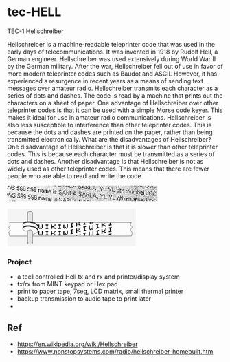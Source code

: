 # tec-HELL
TEC-1 Hellschreiber


Hellschreiber is a machine-readable teleprinter code that was used in the early days of telecommunications. It was invented in 1918 by Rudolf Hell, a German engineer. Hellschreiber was used extensively during World War II by the German military. After the war, Hellschreiber fell out of use in favor of more modern teleprinter codes such as Baudot and ASCII. However, it has experienced a resurgence in recent years as a means of sending text messages over amateur radio. Hellschreiber transmits each character as a series of dots and dashes. The code is read by a machine that prints out the characters on a sheet of paper. One advantage of Hellschreiber over other teleprinter codes is that it can be used with a simple Morse code keyer. This makes it ideal for use in amateur radio communications. Hellschreiber is also less susceptible to interference than other teleprinter codes. This is because the dots and dashes are printed on the paper, rather than being transmitted electronically.
What are the disadvantages of Hellschreiber? One disadvantage of Hellschreiber is that it is slower than other teleprinter codes. This is because each character must be transmitted as a series of dots and dashes. Another disadvantage is that Hellschreiber is not as widely used as other teleprinter codes. This means that there are fewer people who are able to read and write the code. 

![](https://github.com/SteveJustin1963/tec-HELL/blob/master/pics/350px-Feldhell.jpg)

![](https://github.com/SteveJustin1963/tec-HELL/blob/master/pics/300px-Hellschreiber-schriftbild.gif)

### Project

- a tec1 controlled Hell tx and rx and printer/display system
- tx/rx from MINT keypad or Hex pad 
- print to paper tape, 7seg, LCD matrix, small thermal printer  
- backup transmission to audio tape to print later 
- 

## Ref
- https://en.wikipedia.org/wiki/Hellschreiber
- https://www.nonstopsystems.com/radio/hellschreiber-homebuilt.htm

